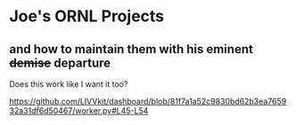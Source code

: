 # Joe's ORNL Projects
## and how to maintain them with his eminent ~~demise~~ departure

Does this work like I want it too? 

https://github.com/LIVVkit/dashboard/blob/81f7a1a52c9830bd62b3ea765932a31df6d50467/worker.py#L45-L54

